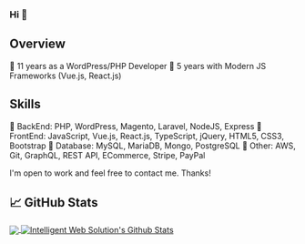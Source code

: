 ### Hi 👋

## Overview
	11 years as a WordPress/PHP Developer
	5 years with Modern JS Frameworks (Vue.js, React.js)

## Skills
	BackEnd: PHP, WordPress, Magento, Laravel, NodeJS, Express
	FrontEnd: JavaScript, Vue.js, React.js, TypeScript, jQuery, HTML5, CSS3, Bootstrap
	Database: MySQL, MariaDB, Mongo, PostgreSQL
	Other: AWS, Git, GraphQL, REST API, ECommerce, Stripe, PayPal

I'm open to work and feel free to contact me.
Thanks!

## &#x1f4c8; GitHub Stats
<a href="https://github.com/rsm0128/rsm0128">
<img align="center" src="https://github-readme-stats.vercel.app/api/top-langs/?username=rsm0128&hide=blade&title_color=ffffff&text_color=c9cacc&icon_color=2bbc8a&bg_color=1d1f21&langs_count=8&layout=compact" />
</a>
<a href="https://github.com/rsm0128/rsm0128">
<img align="center" src="https://github-readme-stats.vercel.app/api?username=rsm0128&show_icons=true&count_private=true&title_color=ffffff&text_color=c9cacc&icon_color=2bbc8a&bg_color=1d1f21" alt="Intelligent Web Solution's Github Stats" />
</a>

